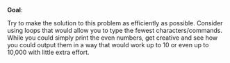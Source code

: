 
**Goal**: 

Try to make the solution to this problem as efficiently as possible. 
Consider using loops that would allow you to type the fewest characters/commands. 
While you could simply print the even numbers, get creative and see
how you could output them in a way that would work up to 10 or even up to 10,000 
with little extra effort.
 